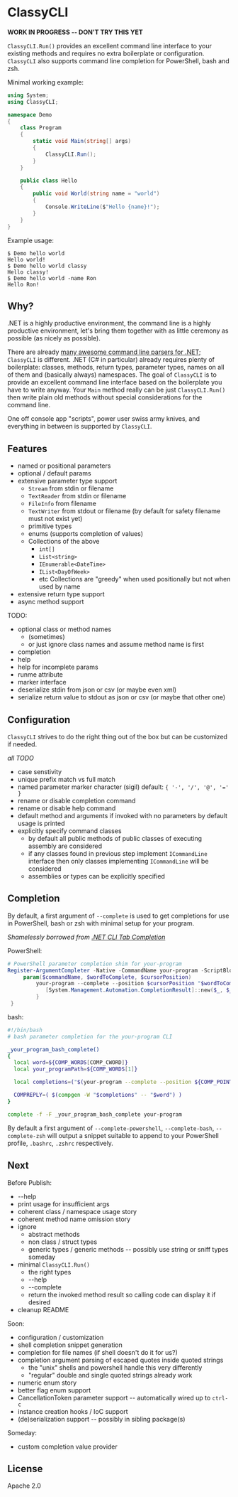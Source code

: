 # ClassyCLI

**WORK IN PROGRESS -- DON'T TRY THIS YET**

`ClassyCLI.Run()` provides an excellent command line interface to your existing methods and 
requires no extra boilerplate or configuration.  `ClassyCLI` also supports command line completion
for PowerShell, bash and zsh.

Minimal working example:

```C#
using System;
using ClassyCLI;

namespace Demo
{
	class Program
	{
		static void Main(string[] args)
		{
			ClassyCLI.Run();
		}
	}

	public class Hello
	{
		public void World(string name = "world")
		{
			Console.WriteLine($"Hello {name}!");
		}
	}
}
```

Example usage:

```
$ Demo hello world
Hello world!
$ Demo hello world classy
Hello classy!
$ Demo hello world -name Ron
Hello Ron!
```


## Why?

.NET is a highly productive environment, the command line is a highly productive environment, 
let's bring them together with as little ceremony as possible (as nicely as possible).

There are already [many awesome command line parsers for .NET](https://github.com/quozd/awesome-dotnet#cli);
`ClassyCLI` is different.  .NET (C# in particular) already requires 
plenty of boilerplate: classes, methods, return types, parameter types, names on all of them and (basically always) namespaces.
The goal of `ClassyCLI` is to provide an excellent command line interface based on the boilerplate you have to write anyway.
Your `Main` method really can be just `ClassyCLI.Run()` then 
write plain old methods without special considerations for the command line.

One off console app "scripts", power user swiss army knives, and everything in between is supported by `ClassyCLI`.


## Features

- named or positional parameters
- optional / default params
- extensive parameter type support
	- `Stream` from stdin or filename
	- `TextReader` from stdin or filename
	- `FileInfo` from filename
	- `TextWriter` from stdout or filename (by default for safety filename must not exist yet)
	- primitive types
	- enums (supports completion of values)
	- Collections of the above
		- `int[]`
		- `List<string>`
		- `IEnumerable<DateTime>`
		- `IList<DayOfWeek>`
		- etc
		Collections are "greedy" when used positionally but not when used by name
- extensive return type support
- async method support

TODO: 

- optional class or method names 
	- (sometimes) 
	- or just ignore class names and assume method name is first
- completion
- help
- help for incomplete params
- runme attribute
- marker interface
- deserialize stdin from json or csv (or maybe even xml)
- serialize return value to stdout as json or csv (or maybe that other one)


## Configuration

`ClassyCLI` strives to do the right thing out of the box but can be customized if needed.

_all TODO_

- case senstivity
- unique prefix match vs full match
- named parameter marker character (sigil)
	default: `{ '-', '/', '@', '=' }`
- rename or disable completion command
- rename or disable help command
- default method and arguments if invoked with no parameters
	by default usage is printed
- explicitly specify command classes
	- by default all public methods of public classes of executing assembly are considered
	- if any classes found in previous step implement `ICommandLine` interface then
		only classes implementing `ICommandLine` will be considered
	- assemblies or types can be explicitly specified


## Completion

By default, a first argument of `--complete` is used to get completions for use in PowerShell, bash or zsh 
with minimal setup for your program.

_Shamelessly borrowed from [.NET CLI Tab Completion](https://github.com/dotnet/cli/blob/master/Documentation/general/tab-completion.md)_

PowerShell:

```powershell
# PowerShell parameter completion shim for your-program
Register-ArgumentCompleter -Native -CommandName your-program -ScriptBlock {
     param($commandName, $wordToComplete, $cursorPosition)
         your-program --complete --position $cursorPosition "$wordToComplete" | ForEach-Object {
            [System.Management.Automation.CompletionResult]::new($_, $_, 'ParameterValue', $_)
         }
 }
```

bash:

```bash
#!/bin/bash
# bash parameter completion for the your-program CLI

_your_program_bash_complete()
{
  local word=${COMP_WORDS[COMP_CWORD]}
  local your_programPath=${COMP_WORDS[1]}

  local completions=("$(your-program --complete --position ${COMP_POINT} "${COMP_LINE}")")

  COMPREPLY=( $(compgen -W "$completions" -- "$word") )
}

complete -f -F _your_program_bash_complete your-program
```

By default a first argument of `--complete-powershell`, `--complete-bash`, `--complete-zsh` will output a snippet
suitable to append to your PowerShell profile, `.bashrc`, `.zshrc` respectively.


## Next

Before Publish:

- --help
- print usage for insufficient args
- coherent class / namespace usage story
- coherent method name omission story
- ignore
	- abstract methods
	- non class / struct types
	- generic types / generic methods -- possibly use string or sniff types someday
- minimal `ClassyCLI.Run()`
	- the right types
	- --help
	- --complete
	- return the invoked method result so calling code can display it if desired
- cleanup README


Soon:

- configuration / customization
- shell completion snippet generation
- completion for file names (if shell doesn't do it for us?)
- completion argument parsing of escaped quotes inside quoted strings
	- the "unix" shells and powershell handle this very differently
	- "regular" double and single quoted strings already work
- numeric enum story
- better flag enum support
- CancellationToken parameter support -- automatically wired up to `ctrl-c`
- instance creation hooks / IoC support
- (de)serialization support -- possibly in sibling package(s)


Someday:

- custom completion value provider


## License

Apache 2.0
